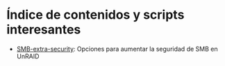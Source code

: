 # Índice de contenidos y scripts interesantes

- [SMB-extra-security](./SMB-extra-security): Opciones para aumentar la seguridad de SMB en UnRAID